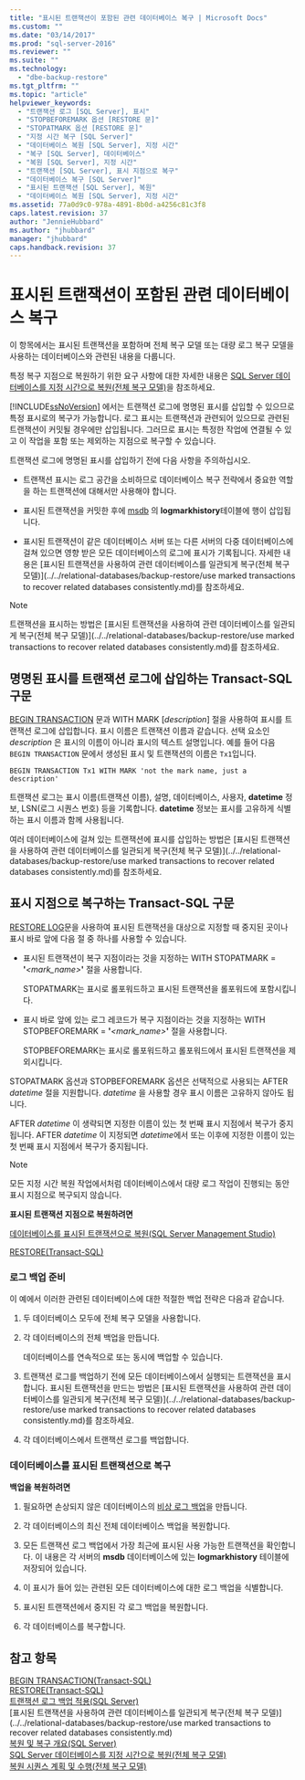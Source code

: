 ```yaml
---
title: "표시된 트랜잭션이 포함된 관련 데이터베이스 복구 | Microsoft Docs"
ms.custom: ""
ms.date: "03/14/2017"
ms.prod: "sql-server-2016"
ms.reviewer: ""
ms.suite: ""
ms.technology: 
  - "dbe-backup-restore"
ms.tgt_pltfrm: ""
ms.topic: "article"
helpviewer_keywords: 
  - "트랜잭션 로그 [SQL Server], 표시"
  - "STOPBEFOREMARK 옵션 [RESTORE 문]"
  - "STOPATMARK 옵션 [RESTORE 문]"
  - "지정 시간 복구 [SQL Server]"
  - "데이터베이스 복원 [SQL Server], 지정 시간"
  - "복구 [SQL Server], 데이터베이스"
  - "복원 [SQL Server], 지정 시간"
  - "트랜잭션 [SQL Server], 표시 지점으로 복구"
  - "데이터베이스 복구 [SQL Server]"
  - "표시된 트랜잭션 [SQL Server], 복원"
  - "데이터베이스 복원 [SQL Server], 지정 시간"
ms.assetid: 77a0d9c0-978a-4891-8b0d-a4256c81c3f8
caps.latest.revision: 37
author: "JennieHubbard"
ms.author: "jhubbard"
manager: "jhubbard"
caps.handback.revision: 37
---
```

# 표시된 트랜잭션이 포함된 관련 데이터베이스 복구
  이 항목에서는 표시된 트랜잭션을 포함하며 전체 복구 모델 또는 대량 로그 복구 모델을 사용하는 데이터베이스와 관련된 내용을 다룹니다.  
  
 특정 복구 지점으로 복원하기 위한 요구 사항에 대한 자세한 내용은 [SQL Server 데이터베이스를 지정 시간으로 복원&#40;전체 복구 모델&#41;](../../relational-databases/backup-restore/restore-a-sql-server-database-to-a-point-in-time-full-recovery-model.md)을 참조하세요.  
  
 [!INCLUDE[ssNoVersion](../../includes/ssnoversion-md.md)] 에서는 트랜잭션 로그에 명명된 표시를 삽입할 수 있으므로 특정 표시로의 복구가 가능합니다. 로그 표시는 트랜잭션과 관련되어 있으므로 관련된 트랜잭션이 커밋될 경우에만 삽입됩니다. 그러므로 표시는 특정한 작업에 연결될 수 있고 이 작업을 포함 또는 제외하는 지점으로 복구할 수 있습니다.  
  
 트랜잭션 로그에 명명된 표시를 삽입하기 전에 다음 사항을 주의하십시오.  
  
-   트랜잭션 표시는 로그 공간을 소비하므로 데이터베이스 복구 전략에서 중요한 역할을 하는 트랜잭션에 대해서만 사용해야 합니다.  
  
-   표시된 트랜잭션을 커밋한 후에 [msdb](../../relational-databases/system-tables/logmarkhistory-transact-sql.md) 의 **logmarkhistory**테이블에 행이 삽입됩니다.  
  
-   표시된 트랜잭션이 같은 데이터베이스 서버 또는 다른 서버의 다중 데이터베이스에 걸쳐 있으면 영향 받은 모든 데이터베이스의 로그에 표시가 기록됩니다. 자세한 내용은 [표시된 트랜잭션을 사용하여 관련 데이터베이스를 일관되게 복구&#40;전체 복구 모델&#41;](../../relational-databases/backup-restore/use marked transactions to recover related databases consistently.md)를 참조하세요.  
  
> [!NOTE]  
>  트랜잭션을 표시하는 방법은 [표시된 트랜잭션을 사용하여 관련 데이터베이스를 일관되게 복구&#40;전체 복구 모델&#41;](../../relational-databases/backup-restore/use marked transactions to recover related databases consistently.md)를 참조하세요.  
  
## 명명된 표시를 트랜잭션 로그에 삽입하는 Transact-SQL 구문  
 [BEGIN TRANSACTION](../../t-sql/language-elements/begin-transaction-transact-sql.md) 문과 WITH MARK [*description*] 절을 사용하여 표시를 트랜잭션 로그에 삽입합니다. 표시 이름은 트랜잭션 이름과 같습니다. 선택 요소인 *description* 은 표시의 이름이 아니라 표시의 텍스트 설명입니다. 예를 들어 다음 `BEGIN TRANSACTION` 문에서 생성된 표시 및 트랜잭션의 이름은 `Tx1`입니다.  
  
```wmimof  
BEGIN TRANSACTION Tx1 WITH MARK 'not the mark name, just a description'    
```  
  
 트랜잭션 로그는 표시 이름(트랜잭션 이름), 설명, 데이터베이스, 사용자, **datetime** 정보, LSN(로그 시퀀스 번호) 등을 기록합니다. **datetime** 정보는 표시를 고유하게 식별하는 표시 이름과 함께 사용됩니다.  
  
 여러 데이터베이스에 걸쳐 있는 트랜잭션에 표시를 삽입하는 방법은 [표시된 트랜잭션을 사용하여 관련 데이터베이스를 일관되게 복구&#40;전체 복구 모델&#41;](../../relational-databases/backup-restore/use marked transactions to recover related databases consistently.md)를 참조하세요.  
  
## 표시 지점으로 복구하는 Transact-SQL 구문  
 [RESTORE LOG](../Topic/RESTORE%20\(Transact-SQL\).md)문을 사용하여 표시된 트랜잭션을 대상으로 지정할 때 중지된 곳이나 표시 바로 앞에 다음 절 중 하나를 사용할 수 있습니다.  
  
-   표시된 트랜잭션이 복구 지점이라는 것을 지정하는 WITH STOPATMARK = **'***<mark_name>***'** 절을 사용합니다.  
  
     STOPATMARK는 표시로 롤포워드하고 표시된 트랜잭션을 롤포워드에 포함시킵니다.  
  
-   표시 바로 앞에 있는 로그 레코드가 복구 지점이라는 것을 지정하는 WITH STOPBEFOREMARK = **'***<mark_name>***'** 절을 사용합니다.  
  
     STOPBEFOREMARK는 표시로 롤포워드하고 롤포워드에서 표시된 트랜잭션을 제외시킵니다.  
  
 STOPATMARK 옵션과 STOPBEFOREMARK 옵션은 선택적으로 사용되는 AFTER *datetime* 절을 지원합니다. *datetime* 을 사용할 경우 표시 이름은 고유하지 않아도 됩니다.  
  
 AFTER *datetime* 이 생략되면 지정한 이름이 있는 첫 번째 표시 지점에서 복구가 중지됩니다. AFTER *datetime* 이 지정되면 *datetime*에서 또는 이후에 지정한 이름이 있는 첫 번째 표시 지점에서 복구가 중지됩니다.  
  
> [!NOTE]  
>  모든 지정 시간 복원 작업에서처럼 데이터베이스에서 대량 로그 작업이 진행되는 동안 표시 지점으로 복구되지 않습니다.  
  
 **표시된 트랜잭션 지점으로 복원하려면**  
  
 [데이터베이스를 표시된 트랜잭션으로 복원&#40;SQL Server Management Studio&#41;](../../relational-databases/backup-restore/restore-a-database-to-a-marked-transaction-sql-server-management-studio.md)  
  
 [RESTORE&#40;Transact-SQL&#41;](../Topic/RESTORE%20\(Transact-SQL\).md)  
  
### 로그 백업 준비  
 이 예에서 이러한 관련된 데이터베이스에 대한 적절한 백업 전략은 다음과 같습니다.  
  
1.  두 데이터베이스 모두에 전체 복구 모델을 사용합니다.  
  
2.  각 데이터베이스의 전체 백업을 만듭니다.  
  
     데이터베이스를 연속적으로 또는 동시에 백업할 수 있습니다.  
  
3.  트랜잭션 로그를 백업하기 전에 모든 데이터베이스에서 실행되는 트랜잭션을 표시합니다. 표시된 트랜잭션을 만드는 방법은 [표시된 트랜잭션을 사용하여 관련 데이터베이스를 일관되게 복구&#40;전체 복구 모델&#41;](../../relational-databases/backup-restore/use marked transactions to recover related databases consistently.md)를 참조하세요.  
  
4.  각 데이터베이스에서 트랜잭션 로그를 백업합니다.  
  
### 데이터베이스를 표시된 트랜잭션으로 복구  
 **백업을 복원하려면**  
  
1.  필요하면 손상되지 않은 데이터베이스의 [비상 로그 백업](../../relational-databases/backup-restore/tail-log-backups-sql-server.md)을 만듭니다.  
  
2.  각 데이터베이스의 최신 전체 데이터베이스 백업을 복원합니다.  
  
3.  모든 트랜잭션 로그 백업에서 가장 최근에 표시된 사용 가능한 트랜잭션을 확인합니다. 이 내용은 각 서버의 **msdb** 데이터베이스에 있는 **logmarkhistory** 테이블에 저장되어 있습니다.  
  
4.  이 표시가 들어 있는 관련된 모든 데이터베이스에 대한 로그 백업을 식별합니다.  
  
5.  표시된 트랜잭션에서 중지된 각 로그 백업을 복원합니다.  
  
6.  각 데이터베이스를 복구합니다.  
  
## 참고 항목  
 [BEGIN TRANSACTION&#40;Transact-SQL&#41;](../../t-sql/language-elements/begin-transaction-transact-sql.md)   
 [RESTORE&#40;Transact-SQL&#41;](../Topic/RESTORE%20\(Transact-SQL\).md)   
 [트랜잭션 로그 백업 적용&#40;SQL Server&#41;](../../relational-databases/backup-restore/apply-transaction-log-backups-sql-server.md)   
 [표시된 트랜잭션을 사용하여 관련 데이터베이스를 일관되게 복구&#40;전체 복구 모델&#41;](../../relational-databases/backup-restore/use marked transactions to recover related databases consistently.md)   
 [복원 및 복구 개요&#40;SQL Server&#41;](../../relational-databases/backup-restore/restore-and-recovery-overview-sql-server.md)   
 [SQL Server 데이터베이스를 지정 시간으로 복원&#40;전체 복구 모델&#41;](../../relational-databases/backup-restore/restore-a-sql-server-database-to-a-point-in-time-full-recovery-model.md)   
 [복원 시퀀스 계획 및 수행&#40;전체 복구 모델&#41;](../../relational-databases/backup-restore/plan-and-perform-restore-sequences-full-recovery-model.md)  
  
  